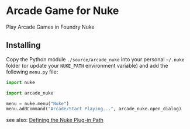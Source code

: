 # Arcade Game for Nuke

Play Arcade Games in Foundry Nuke

## Installing

Copy the Python module `./source/arcade_nuke` into your personal `~/.nuke`
folder (or update your `NUKE_PATH` environment variable) and add the following
`menu.py` file:

```python
import nuke

import arcade_nuke

menu = nuke.menu("Nuke")
menu.addCommand("Arcade/Start Playing...", arcade_nuke.open_dialog)

```

see also: [Defining the Nuke Plug-in Path](https://learn.foundry.com/nuke/content/comp_environment/configuring_nuke/defining_nuke_plugin_path.html)

